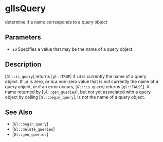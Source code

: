 # glIsQuery
determine if a name corresponds to a query object

## Parameters
- `id`
  Specifies a value that may be the name of a query object.

## Description
[`Gl::is_query`] returns [`gl::TRUE`] if `id` is currently the name of
  a query object. If `id` is zero, or is a non-zero value that is not
  currently the name of a query object, or if an error occurs,
  [`Gl::is_query`] returns [`gl::FALSE`].
A name returned by [`Gl::gen_queries`], but not yet associated with a
  query object by calling [`Gl::begin_query`], is not the name of a
  query object.

## See Also
- [`Gl::begin_query`]
- [`Gl::delete_queries`]
- [`Gl::gen_queries`]
